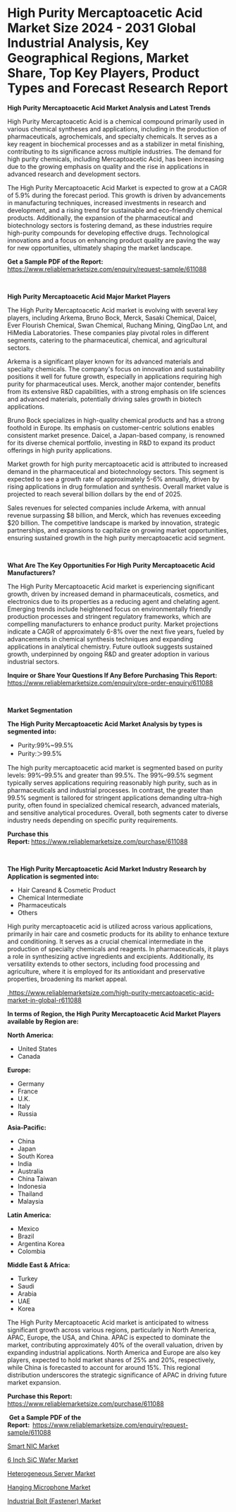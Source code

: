 <p><h1>High Purity Mercaptoacetic Acid Market Size 2024 - 2031 Global Industrial Analysis, Key Geographical Regions, Market Share, Top Key Players, Product Types and Forecast Research Report</h1></p><p><strong>High Purity Mercaptoacetic Acid Market Analysis and Latest Trends</strong></p>
<p><p>High Purity Mercaptoacetic Acid is a chemical compound primarily used in various chemical syntheses and applications, including in the production of pharmaceuticals, agrochemicals, and specialty chemicals. It serves as a key reagent in biochemical processes and as a stabilizer in metal finishing, contributing to its significance across multiple industries. The demand for high purity chemicals, including Mercaptoacetic Acid, has been increasing due to the growing emphasis on quality and the rise in applications in advanced research and development sectors.</p><p>The High Purity Mercaptoacetic Acid Market is expected to grow at a CAGR of 5.9% during the forecast period. This growth is driven by advancements in manufacturing techniques, increased investments in research and development, and a rising trend for sustainable and eco-friendly chemical products. Additionally, the expansion of the pharmaceutical and biotechnology sectors is fostering demand, as these industries require high-purity compounds for developing effective drugs. Technological innovations and a focus on enhancing product quality are paving the way for new opportunities, ultimately shaping the market landscape.</p></p>
<p><strong>Get a Sample PDF of the Report:&nbsp;</strong> <a href="https://www.reliablemarketsize.com/enquiry/request-sample/611088?utm_campaign=1180&utm_medium=2&utm_source=Github&utm_content=ia&utm_term=29092024&utm_id=high-purity-mercaptoacetic-acid">https://www.reliablemarketsize.com/enquiry/request-sample/611088</a></p>
<p>&nbsp;</p>
<p><strong>High Purity Mercaptoacetic Acid Major Market Players</strong></p>
<p><p>The High Purity Mercaptoacetic Acid market is evolving with several key players, including Arkema, Bruno Bock, Merck, Sasaki Chemical, Daicel, Ever Flourish Chemical, Swan Chemical, Ruchang Mining, QingDao Lnt, and HiMedia Laboratories. These companies play pivotal roles in different segments, catering to the pharmaceutical, chemical, and agricultural sectors.</p><p>Arkema is a significant player known for its advanced materials and specialty chemicals. The company's focus on innovation and sustainability positions it well for future growth, especially in applications requiring high purity for pharmaceutical uses. Merck, another major contender, benefits from its extensive R&D capabilities, with a strong emphasis on life sciences and advanced materials, potentially driving sales growth in biotech applications.</p><p>Bruno Bock specializes in high-quality chemical products and has a strong foothold in Europe. Its emphasis on customer-centric solutions enables consistent market presence. Daicel, a Japan-based company, is renowned for its diverse chemical portfolio, investing in R&D to expand its product offerings in high purity applications.</p><p>Market growth for high purity mercaptoacetic acid is attributed to increased demand in the pharmaceutical and biotechnology sectors. This segment is expected to see a growth rate of approximately 5-6% annually, driven by rising applications in drug formulation and synthesis. Overall market value is projected to reach several billion dollars by the end of 2025.</p><p>Sales revenues for selected companies include Arkema, with annual revenue surpassing $8 billion, and Merck, which has revenues exceeding $20 billion. The competitive landscape is marked by innovation, strategic partnerships, and expansions to capitalize on growing market opportunities, ensuring sustained growth in the high purity mercaptoacetic acid segment.</p></p>
<p>&nbsp;</p>
<p><strong>What Are The Key Opportunities For High Purity Mercaptoacetic Acid Manufacturers?</strong></p>
<p><p>The High Purity Mercaptoacetic Acid market is experiencing significant growth, driven by increased demand in pharmaceuticals, cosmetics, and electronics due to its properties as a reducing agent and chelating agent. Emerging trends include heightened focus on environmentally friendly production processes and stringent regulatory frameworks, which are compelling manufacturers to enhance product purity. Market projections indicate a CAGR of approximately 6-8% over the next five years, fueled by advancements in chemical synthesis techniques and expanding applications in analytical chemistry. Future outlook suggests sustained growth, underpinned by ongoing R&D and greater adoption in various industrial sectors.</p></p>
<p><strong>Inquire or Share Your Questions If Any Before Purchasing This Report:</strong> <a href="https://www.reliablemarketsize.com/enquiry/pre-order-enquiry/611088?utm_campaign=1180&utm_medium=2&utm_source=Github&utm_content=ia&utm_term=29092024&utm_id=high-purity-mercaptoacetic-acid">https://www.reliablemarketsize.com/enquiry/pre-order-enquiry/611088</a></p>
<p>&nbsp;</p>
<p><strong>Market Segmentation</strong></p>
<p><strong>The High Purity Mercaptoacetic Acid Market Analysis by types is segmented into:</strong></p>
<p><ul><li>Purity:99%~99.5%</li><li>Purity:＞99.5%</li></ul></p>
<p><p>The high purity mercaptoacetic acid market is segmented based on purity levels: 99%–99.5% and greater than 99.5%. The 99%–99.5% segment typically serves applications requiring reasonably high purity, such as in pharmaceuticals and industrial processes. In contrast, the greater than 99.5% segment is tailored for stringent applications demanding ultra-high purity, often found in specialized chemical research, advanced materials, and sensitive analytical procedures. Overall, both segments cater to diverse industry needs depending on specific purity requirements.</p></p>
<p><strong>Purchase this Report:&nbsp;</strong><a href="https://www.reliablemarketsize.com/purchase/611088?utm_campaign=1180&utm_medium=2&utm_source=Github&utm_content=ia&utm_term=29092024&utm_id=high-purity-mercaptoacetic-acid">https://www.reliablemarketsize.com/purchase/611088</a></p>
<p>&nbsp;</p>
<p><strong>The High Purity Mercaptoacetic Acid Market Industry Research by Application is segmented into:</strong></p>
<p><ul><li>Hair Careand & Cosmetic Product</li><li>Chemical Intermediate</li><li>Pharmaceuticals</li><li>Others</li></ul></p>
<p><p>High purity mercaptoacetic acid is utilized across various applications, primarily in hair care and cosmetic products for its ability to enhance texture and conditioning. It serves as a crucial chemical intermediate in the production of specialty chemicals and reagents. In pharmaceuticals, it plays a role in synthesizing active ingredients and excipients. Additionally, its versatility extends to other sectors, including food processing and agriculture, where it is employed for its antioxidant and preservative properties, broadening its market appeal.</p></p>
<p><a href="https://www.reliablemarketsize.com/high-purity-mercaptoacetic-acid-market-in-global-r611088?utm_campaign=1180&utm_medium=2&utm_source=Github&utm_content=ia&utm_term=29092024&utm_id=high-purity-mercaptoacetic-acid">&nbsp;https://www.reliablemarketsize.com/high-purity-mercaptoacetic-acid-market-in-global-r611088</a></p>
<p><strong>In terms of Region, the High Purity Mercaptoacetic Acid Market Players available by Region are:</strong></p>
<p>
    <p> <strong> North America: </strong>
        <ul>
            <li>United States</li>
            <li>Canada</li>
        </ul>
        </p> 
    <p> <strong> Europe: </strong>
        <ul>
            <li>Germany</li>
            <li>France</li>
            <li>U.K.</li>
            <li>Italy</li>
            <li>Russia</li>
        </ul>
        </p> 
    <p> <strong> Asia-Pacific: </strong>
        <ul>
            <li>China</li>
            <li>Japan</li>
            <li>South Korea</li>
            <li>India</li>
            <li>Australia</li>
            <li>China Taiwan</li>
            <li>Indonesia</li>
            <li>Thailand</li>
            <li>Malaysia</li>
        </ul>
        </p> 
    <p> <strong> Latin America: </strong>
        <ul>
            <li>Mexico</li>
            <li>Brazil</li>
            <li>Argentina Korea</li>
            <li>Colombia</li>
        </ul>
        </p> 
    <p> <strong> Middle East & Africa: </strong>
        <ul>
            <li>Turkey</li>
            <li>Saudi</li>
            <li>Arabia</li>
            <li>UAE</li>
            <li>Korea</li>
        </ul>
    </p>
    </p>
<p><p>The High Purity Mercaptoacetic Acid market is anticipated to witness significant growth across various regions, particularly in North America, APAC, Europe, the USA, and China. APAC is expected to dominate the market, contributing approximately 40% of the overall valuation, driven by expanding industrial applications. North America and Europe are also key players, expected to hold market shares of 25% and 20%, respectively, while China is forecasted to account for around 15%. This regional distribution underscores the strategic significance of APAC in driving future market expansion.</p></p>
<p><strong>Purchase this Report: </strong><a href="https://www.reliablemarketsize.com/purchase/611088?utm_campaign=1180&utm_medium=2&utm_source=Github&utm_content=ia&utm_term=29092024&utm_id=high-purity-mercaptoacetic-acid">https://www.reliablemarketsize.com/purchase/611088</a></p>
<p>&nbsp;<strong>Get a Sample PDF of the Report:&nbsp;&nbsp;</strong><a href="https://www.reliablemarketsize.com/enquiry/request-sample/611088?utm_campaign=1180&utm_medium=2&utm_source=Github&utm_content=ia&utm_term=29092024&utm_id=high-purity-mercaptoacetic-acid">https://www.reliablemarketsize.com/enquiry/request-sample/611088</a></p>
<p><strong></strong></p>
<p><p><a href="https://www.linkedin.com/pulse/global-smart-nic-market-focus-application-end-use-industry-srgme?utm_campaign=1180&utm_medium=2&utm_source=Github&utm_content=ia&utm_term=29092024&utm_id=high-purity-mercaptoacetic-acid">Smart NIC Market</a></p><p><a href="https://issuu.com/reportprime-2/docs/6-inch-sic-wafer-market-size-2030.p_c10b5efbcd8a80?utm_campaign=1180&utm_medium=2&utm_source=Github&utm_content=ia&utm_term=29092024&utm_id=high-purity-mercaptoacetic-acid">6 Inch SiC Wafer Market</a></p><p><a href="https://www.linkedin.com/pulse/global-heterogeneous-server-market-size-trends-analysis-regional-v0uce?utm_campaign=1180&utm_medium=2&utm_source=Github&utm_content=ia&utm_term=29092024&utm_id=high-purity-mercaptoacetic-acid">Heterogeneous Server Market</a></p><p><a href="https://issuu.com/reportprime-2/docs/hanging-microphone-market-size-2030_4e9b7fc54549a4?utm_campaign=1180&utm_medium=2&utm_source=Github&utm_content=ia&utm_term=29092024&utm_id=high-purity-mercaptoacetic-acid">Hanging Microphone Market</a></p><p><a href="https://github.com/BryceTownsendr/Market-Research-Report-List-6/blob/main/industrial-bolt-fastener-market.md?utm_campaign=1180&utm_medium=2&utm_source=Github&utm_content=ia&utm_term=29092024&utm_id=high-purity-mercaptoacetic-acid">Industrial Bolt (Fastener) Market</a></p></p>